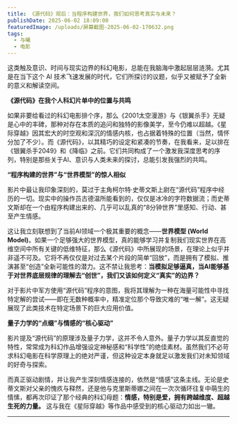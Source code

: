 ```yaml
---
title: 《源代码》观后：当程序构建世界，我们如何思考真实与未来？
publishDate: 2025-06-02 18:09:00
featuredImage: /uploads/屏幕截图-2025-06-02-170632.png
tags:
  - 与曦
  - 电影
---
```

这类触及意识、时间与现实边界的科幻电影，总能在我脑海中激起层层涟漪。尤其是在当下这个 AI 技术飞速发展的时代，它们所探讨的议题，似乎又被赋予了全新的意义和解读空间。

**《源代码》在我个人科幻片单中的位置与共鸣**

如果非要给看过的科幻电影排个序，那么《2001太空漫游》与《银翼杀手》无疑是心中的丰碑，那种对存在本质的追问和独特的影像美学，至今仍难以超越。《星际穿越》因其宏大的时空观和深沉的情感内核，也占据着特殊的位置（当然，情怀分加了不少）。而《源代码》，以其精巧的设定和紧凑的节奏，在我看来，足以排在《银翼杀手2049》和《降临》之前。它们共同构成了一个激发我深度思考的序列，特别是那些关于AI、意识与人类未来的探讨，总能引发我强烈的共鸣。

**“程序构建的世界”与“世界模型”的惊人相似**

影片中最让我印象深刻的，莫过于主角柯尔特·史蒂文斯上尉在“源代码”程序中经历的一切。现实中的操作员古德温所能看到的，仅仅是冰冷的字符数据流；而史蒂文斯却在一个由程序构建出来的、几乎可以乱真的“8分钟世界”里感知、行动、甚至产生情感。

这让我立刻联想到了当前AI领域一个极其重要的概念——**世界模型 (World Model)**。如果一个足够强大的世界模型，真的能够学习并复制我们现实世界在高维空间中所有关键的低维特征，那么《源代码》中所展现的场景，在理论上似乎并非遥不可及。它将不再仅仅是对过去某个片段的简单“回放”，而是拥有了模拟、推演甚至“创造”全新可能性的潜力。这不禁让我思考：**当模拟足够逼真，当AI能够基于对世界底层规律的理解去“创世”，我们又该如何定义“真实”的边界？**

对于影片中军方使用“源代码”程序的意图，我将其理解为一种在海量可能性中寻找特定解的尝试——即在无数种概率中，精准定位那个导致灾难的“唯一解”。这无疑展现了此类技术在特定场景下的巨大应用价值。

**量子力学的“点缀”与情感的“核心驱动”**

影片提及“源代码”的原理涉及量子力学，这并不令人意外。量子力学以其反直觉的特性，常常成为科幻作品增强设定神秘感和“科学性”的绝佳素材。虽然我们不必苛求科幻电影在科学原理上的绝对严谨，但这种设定本身就足以激发我们对未知领域的好奇与探索。

而真正驱动剧情，并让我产生深刻情感连接的，依然是“情感”这条主线。无论是史蒂文斯对父亲的愧疚与释然，还是他与克里斯蒂娜之间在一次次循环往复中萌生的情愫，都再次印证了那个经典的科幻母题：**情感，特别是爱，拥有跨越维度、超越生死的力量。** 这与我在《星际穿越》等作品中感受到的核心驱动力如出一辙。

---
